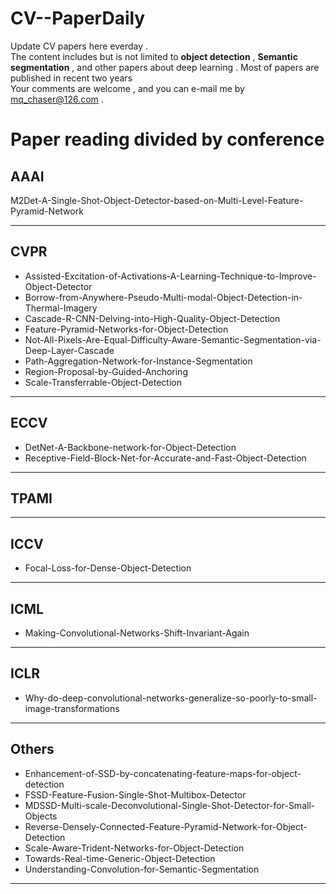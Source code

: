 
# CV--PaperDaily
Update CV papers here everday .<br>
The content includes but is not limited to **object detection** , **Semantic segmentation** , and other papers about deep learning . Most of papers are published in recent two years <br>
Your comments are welcome , and you can e-mail me by <u>mq_chaser@126.com</u> .

# Paper reading divided by conference
## AAAI 
M2Det-A-Single-Shot-Object-Detector-based-on-Multi-Level-Feature-Pyramid-Network  
<hr />

## CVPR
* Assisted-Excitation-of-Activations-A-Learning-Technique-to-Improve-Object-Detector  
* Borrow-from-Anywhere-Pseudo-Multi-modal-Object-Detection-in-Thermal-Imagery  
* Cascade-R-CNN-Delving-into-High-Quality-Object-Detection   
* Feature-Pyramid-Networks-for-Object-Detection   
* Not-All-Pixels-Are-Equal-Difficulty-Aware-Semantic-Segmentation-via-Deep-Layer-Cascade  
* Path-Aggregation-Network-for-Instance-Segmentation  
* Region-Proposal-by-Guided-Anchoring  
* Scale-Transferrable-Object-Detection  
<hr />



## ECCV
* DetNet-A-Backbone-network-for-Object-Detection  
* Receptive-Field-Block-Net-for-Accurate-and-Fast-Object-Detection  
<hr />



## TPAMI

<hr />



## ICCV
* Focal-Loss-for-Dense-Object-Detection  
<hr />


## ICML
* Making-Convolutional-Networks-Shift-Invariant-Again     
<hr />


## ICLR
* Why-do-deep-convolutional-networks-generalize-so-poorly-to-small-image-transformations  
<hr />


## Others
* Enhancement-of-SSD-by-concatenating-feature-maps-for-object-detection    
* FSSD-Feature-Fusion-Single-Shot-Multibox-Detector  
* MDSSD-Multi-scale-Deconvolutional-Single-Shot-Detector-for-Small-Objects  
* Reverse-Densely-Connected-Feature-Pyramid-Network-for-Object-Detection  
* Scale-Aware-Trident-Networks-for-Object-Detection  
* Towards-Real-time-Generic-Object-Detection  
* Understanding-Convolution-for-Semantic-Segmentation  
<hr />
